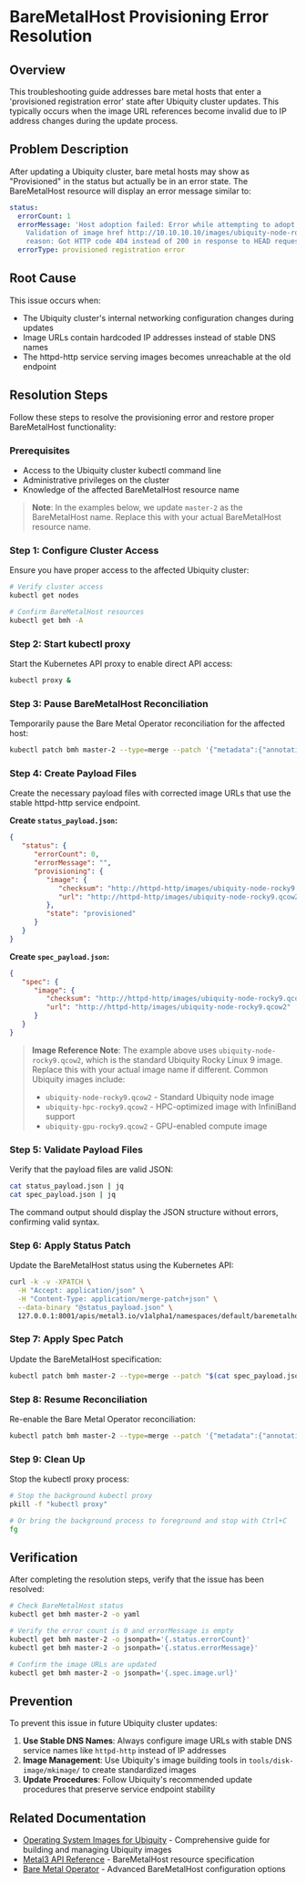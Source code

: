 # BareMetalHost Provisioning Error Resolution

## Overview

This troubleshooting guide addresses bare metal hosts that enter a 'provisioned registration error' state after Ubiquity cluster updates. This typically occurs when the image URL references become invalid due to IP address changes during the update process.

## Problem Description

After updating a Ubiquity cluster, bare metal hosts may show as "Provisioned" in the status but actually be in an error state. The BareMetalHost resource will display an error message similar to:

```yaml
status:
  errorCount: 1
  errorMessage: 'Host adoption failed: Error while attempting to adopt node 7a8d8aa7-e39d-48ec-98c1-ed05eacc354f:
    Validation of image href http://10.10.10.10/images/ubiquity-node-rocky9.qcow2 failed,
    reason: Got HTTP code 404 instead of 200 in response to HEAD request..'
  errorType: provisioned registration error
```

## Root Cause

This issue occurs when:
- The Ubiquity cluster's internal networking configuration changes during updates
- Image URLs contain hardcoded IP addresses instead of stable DNS names
- The httpd-http service serving images becomes unreachable at the old endpoint

## Resolution Steps

Follow these steps to resolve the provisioning error and restore proper BareMetalHost functionality:

### Prerequisites

- Access to the Ubiquity cluster kubectl command line
- Administrative privileges on the cluster
- Knowledge of the affected BareMetalHost resource name

> **Note**: In the examples below, we update `master-2` as the BareMetalHost name. Replace this with your actual BareMetalHost resource name.

### Step 1: Configure Cluster Access

Ensure you have proper access to the affected Ubiquity cluster:

```bash
# Verify cluster access
kubectl get nodes

# Confirm BareMetalHost resources
kubectl get bmh -A
```

### Step 2: Start kubectl proxy

Start the Kubernetes API proxy to enable direct API access:

```bash
kubectl proxy &
```

### Step 3: Pause BareMetalHost Reconciliation

Temporarily pause the Bare Metal Operator reconciliation for the affected host:

```bash
kubectl patch bmh master-2 --type=merge --patch '{"metadata":{"annotations":{"baremetalhost.metal3.io/paused": "true"}}}'
```

### Step 4: Create Payload Files

Create the necessary payload files with corrected image URLs that use the stable httpd-http service endpoint.

**Create `status_payload.json`:**

```json
{
   "status": {
      "errorCount": 0,
      "errorMessage": "",
      "provisioning": {
         "image": {
            "checksum": "http://httpd-http/images/ubiquity-node-rocky9.qcow2.md5sum",
            "url": "http://httpd-http/images/ubiquity-node-rocky9.qcow2"
         },
         "state": "provisioned"
      }
   }
}
```

**Create `spec_payload.json`:**

```json
{
   "spec": {
      "image": {
         "checksum": "http://httpd-http/images/ubiquity-node-rocky9.qcow2.md5sum",
         "url": "http://httpd-http/images/ubiquity-node-rocky9.qcow2"
      }
   }
}
```

> **Image Reference Note**: The example above uses `ubiquity-node-rocky9.qcow2`, which is the standard Ubiquity Rocky Linux 9 image. Replace this with your actual image name if different. Common Ubiquity images include:
> - `ubiquity-node-rocky9.qcow2` - Standard Ubiquity node image
> - `ubiquity-hpc-rocky9.qcow2` - HPC-optimized image with InfiniBand support
> - `ubiquity-gpu-rocky9.qcow2` - GPU-enabled compute image

### Step 5: Validate Payload Files

Verify that the payload files are valid JSON:

```bash
cat status_payload.json | jq
cat spec_payload.json | jq
```

The command output should display the JSON structure without errors, confirming valid syntax.

### Step 6: Apply Status Patch

Update the BareMetalHost status using the Kubernetes API:

```bash
curl -k -v -XPATCH \
  -H "Accept: application/json" \
  -H "Content-Type: application/merge-patch+json" \
  --data-binary "@status_payload.json" \
  127.0.0.1:8001/apis/metal3.io/v1alpha1/namespaces/default/baremetalhosts/master-2/status
```

### Step 7: Apply Spec Patch

Update the BareMetalHost specification:

```bash
kubectl patch bmh master-2 --type=merge --patch "$(cat spec_payload.json)"
```

### Step 8: Resume Reconciliation

Re-enable the Bare Metal Operator reconciliation:

```bash
kubectl patch bmh master-2 --type=merge --patch '{"metadata":{"annotations":{"baremetalhost.metal3.io/paused":null}}}'
```

### Step 9: Clean Up

Stop the kubectl proxy process:

```bash
# Stop the background kubectl proxy
pkill -f "kubectl proxy"

# Or bring the background process to foreground and stop with Ctrl+C
fg
```

## Verification

After completing the resolution steps, verify that the issue has been resolved:

```bash
# Check BareMetalHost status
kubectl get bmh master-2 -o yaml

# Verify the error count is 0 and errorMessage is empty
kubectl get bmh master-2 -o jsonpath='{.status.errorCount}'
kubectl get bmh master-2 -o jsonpath='{.status.errorMessage}'

# Confirm the image URLs are updated
kubectl get bmh master-2 -o jsonpath='{.spec.image.url}'
```

## Prevention

To prevent this issue in future Ubiquity cluster updates:

1. **Use Stable DNS Names**: Always configure image URLs with stable DNS service names like `httpd-http` instead of IP addresses
2. **Image Management**: Use Ubiquity's image building tools in `tools/disk-image/mkimage/` to create standardized images
3. **Update Procedures**: Follow Ubiquity's recommended update procedures that preserve service endpoint stability

## Related Documentation

- [Operating System Images for Ubiquity](../runbooks/osimages.md) - Comprehensive guide for building and managing Ubiquity images
- [Metal3 API Reference](../../reference/metal3/api.md) - BareMetalHost resource specification
- [Bare Metal Operator](../../reference/metal3/bmh_live_iso.md) - Advanced BareMetalHost configuration options
